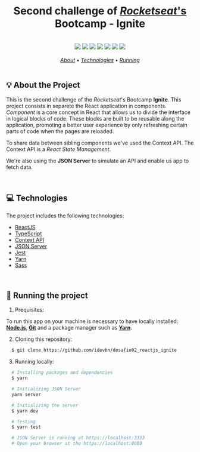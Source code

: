 <h1 align="center">
  <strong>Second challenge of <a href="https://rocketseat.com.br/"><em>Rocketseat</em>'s</a> Bootcamp - Ignite</strong>  
</h1>

<br>

<div align="center">
  <img src="https://img.shields.io/badge/react-%2320232a.svg?style=for-the-badge&logo=react&logoColor=%2361DAFB">
  <img src="https://img.shields.io/badge/TypeScript-007ACC?style=for-the-badge&logo=typescript&logoColor=white">
  <img src="https://img.shields.io/badge/Context API-333?style=for-the-badge&logo=react&logoColor=white">
  <img src="https://img.shields.io/badge/JSON Server-0b0b0b?style=for-the-badge&logo=json&logoColor=white">
  <img src="https://img.shields.io/badge/-jest-%23C21325?style=for-the-badge&logo=jest&logoColor=white">
  <img src="https://img.shields.io/badge/Yarn-2C8EBB?style=for-the-badge&logo=yarn&logoColor=white">
  <img src="https://img.shields.io/badge/SASS-hotpink.svg?style=for-the-badge&logo=SASS&logoColor=white">
</div>

<br>

<div align="center">
  <a href="#about"><em>About</em></a> • <a href="#techs"><em>Technologies</em></a> • <a href="#run"><em>Running</em></a>
</div>

<br>

<a id="about"></a>

## :bulb: About the Project

<p>This is the second challenge of the <em>Rocketseat</em>'s Bootcamp <strong>Ignite</strong>.
This project consists in separete the React application in components. <em>Component</em> is a core concept in React that allows us to divide the interface in logical blocks of code. These blocks are built to be reusable along the application, promoting a better user experience by only refreshing certain parts of code when the pages are reloaded.</p>
<p>To share data between sibling components we've used the Context API. The Context API is a <em>React State Management</em>.</p>
<p>We're also using the <strong>JSON Server</strong> to simulate an API and enable us app to fetch data.</p>

<br>

<a id="techs"></a>

## :computer: Technologies

The project includes the following technologies:

- [ReactJS](https://reactjs.org/)
- [TypeScript](https://typescriptlang.org/)
- [Context API](https://reactjs.org/docs/context.html)
- [JSON Server](https://www.npmjs.com/package/json-server)
- [Jest](https://jestjs.io/)
- [Yarn](https://yarnpkg.com/)
- [Sass](https://sass-lang.com/)

<br>

<a id="run"></a>

## :memo: Running the project

1. Prequisites:

To run this app on your machine is necessary to have locally installed: **[Node.js](https://nodejs.org/en/)**,  **[Git](https://git-scm.com/)** and a package manager such as **[Yarn](https://yarnpkg.com/)**.
 

2. Cloning this repository:

```sh
  $ git clone https://github.com/idevbn/desafio02_reactjs_ignite
```

3. Running locally:

```sh
  # Installing packages and dependencies
  $ yarn  

  # Initializing JSON Server
  yarn server 

  # Initializing the server
  $ yarn dev

  # Testing
  $ yarn test

  # JSON Server is running at https://localhost:3333
  # Open your browser at the https://localhost:8080

```
